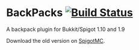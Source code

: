 # BackPacks [![Build Status](https://michael1011.at/jenkins/buildStatus/icon?job=BackPacks)](https://michael1011.at/jenkins/job/BackPacks)

A backpack plugin for Bukkit/Spigot 1.10 and 1.9

Download the old version on [SpigotMC](https://www.spigotmc.org/resources/backpacks.19926/).

